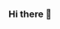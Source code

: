 ### Hi there 👋

<!--
**Francisclintin/Francisclintin** is a ✨ _special_ ✨ repository because its `README.md` (this file) appears on your GitHub profile.

Here are some ideas to get you started:

- 🔭 I’m currently working on ...
- 🌱 I’m currently learning ...
- 👯 I’m looking to collaborate on ...
- 🤔 I’m looking for help with .
..
- 💬 Ask me about ...
- 📫 How to reach me: ...
- 😄 Pronouns: ...
- ⚡ Fun fact: ...
-->
